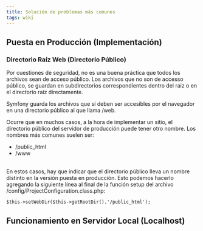 ```yaml
---
title: Solución de problemas más comunes
tags: wiki
---
```


Puesta en Producción (Implementación)
-------------------------------------

### Directorio Raíz Web (Directorio Público)

Por cuestiones de seguridad, no es una buena práctica que todos los
archivos sean de acceso público. Los archivos que no son de accesso
público, se guardan en subdirectorios correspondientes dentro del raiz o
en el directorio raíz directamente.

Symfony guarda los archivos que sí deben ser accesibles por el navegador
en una directorio público al que llama /web.

Ocurre que en muchos casos, a la hora de implementar un sitio, el
directorio público del servidor de producción puede tener otro nombre.
Los nombres más comunes suelen ser:

-   /public\_html
-   /www

\
 En estos casos, hay que indicar que el directorio público lleva un
nombre distinto en la versión puesta en producción. Esto podemos hacerlo
agregando la siguiente línea al final de la función setup del archivo
/config/ProjectConfiguration.class.php:

    $this->setWebDir($this->getRootDir().'/public_html');

Funcionamiento en Servidor Local (Localhost)
--------------------------------------------
